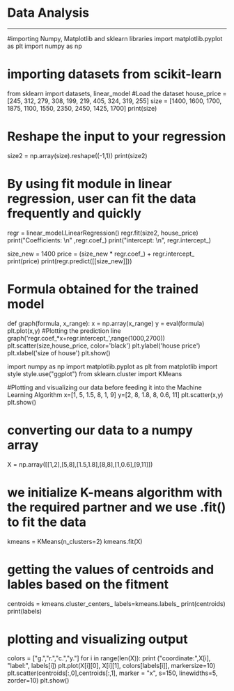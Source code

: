 # Data Analysis
-----------------------

#importing Numpy, Matplotlib and sklearn libraries
import matplotlib.pyplot as plt
import numpy as np
# importing datasets from scikit-learn
from sklearn import datasets, linear_model
#Load the dataset
house_price = [245, 312, 279, 308, 199, 219, 405, 324, 319, 255]
size = [1400, 1600, 1700, 1875, 1100, 1550, 2350, 2450, 1425, 1700]
print(size)
# Reshape the input to your regression
size2 = np.array(size).reshape((-1,1))
print(size2)

# By using fit module in linear regression, user can fit the data frequently and quickly
regr = linear_model.LinearRegression()
regr.fit(size2, house_price)
print("Coefficients: \n" ,regr.coef_)
print("intercept: \n", regr.intercept_)

size_new = 1400
price = (size_new * regr.coef_) + regr.intercept_
print(price)
print(regr.predict([[size_new]]))

# Formula obtained for the trained model
def graph(formula, x_range):
    x = np.array(x_range)
    y = eval(formula)
    plt.plot(x,y)
#Plotting the prediction line
graph('regr.coef_*x+regr.intercept_',range(1000,2700))
plt.scatter(size,house_price, color='black')
plt.ylabel('house price')
plt.xlabel('size of house')
plt.show()

import numpy as np
import matplotlib.pyplot as plt
from matplotlib import style
style.use("ggplot")
from sklearn.cluster import KMeans

#Plotting and visualizing our data before feeding it into the Machine Learning Algorithm
x=[1, 5, 1.5, 8, 1, 9] 
y=[2, 8, 1.8, 8, 0.6, 11]
plt.scatter(x,y)
plt.show()

# converting our data to a numpy array
X = np.array([[1,2],[5,8],[1.5,1.8],[8,8],[1,0.6],[9,11]])
# we initialize K-means algorithm with the required partner and we use .fit() to fit the data
kmeans = KMeans(n_clusters=2)
kmeans.fit(X)
# getting the values of centroids and lables based on the fitment
centroids = kmeans.cluster_centers_
labels=kmeans.labels_
print(centroids)
print(labels)

# plotting and visualizing output
colors = ["g.","r.","c.","y."]
for i in range(len(X)):
    print ("coordinate:",X[i], "label:", labels[i])
    plt.plot(X[i][0], X[i][1], colors[labels[i]], markersize=10)
plt.scatter(centroids[:,0],centroids[:,1], marker = "x", s=150, linewidths=5, zorder=10)
plt.show()


